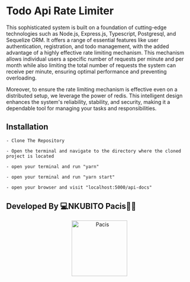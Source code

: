 # Todo Api Rate Limiter
This sophisticated system is built on a foundation of cutting-edge technologies such as Node.js, Express.js, Typescript, Postgresql, and Sequelize ORM. It offers a range of essential features like user authentication, registration, and todo management, with the added advantage of a highly effective rate limiting mechanism. This mechanism allows individual users a specific number of requests per minute and per month while also limiting the total number of requests the system can receive per minute, ensuring optimal performance and preventing overloading.

Moreover, to ensure the rate limiting mechanism is effective even on a distributed setup, we leverage the power of redis. This intelligent design enhances the system's reliability, stability, and security, making it a dependable tool for managing your tasks and responsibilities. 

## Installation
    - Clone The Repository
    
    - Open the terminal and navigate to the directory where the cloned project is located
    
    - open your terminal and run "yarn"
            
    - open your terminal and run "yarn start"
    
    - open your browser and visit "localhost:5000/api-docs"

## Developed By 💻NKUBITO Pacis👨‍💻
<div align="center">
    <a href="#">
        <img
            alt="Pacis"
            src="https://avatars.githubusercontent.com/u/74002896?v=4"
            width="150">
    </a>
</div>
